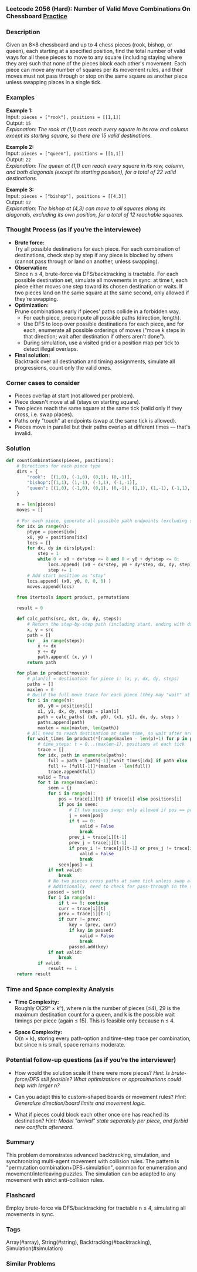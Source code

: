 ### Leetcode 2056 (Hard): Number of Valid Move Combinations On Chessboard [Practice](https://leetcode.com/problems/number-of-valid-move-combinations-on-chessboard)

### Description  
Given an 8×8 chessboard and up to 4 chess pieces (rook, bishop, or queen), each starting at a specified position, find the total number of valid ways for all these pieces to move to any square (including staying where they are) such that none of the pieces block each other's movement. Each piece can move any number of squares per its movement rules, and their moves must not pass through or stop on the same square as another piece unless swapping places in a single tick.

### Examples  

**Example 1:**  
Input: `pieces = ["rook"], positions = [[1,1]]`  
Output: `15`  
*Explanation: The rook at (1,1) can reach every square in its row and column except its starting square, so there are 15 valid destinations.*

**Example 2:**  
Input: `pieces = ["queen"], positions = [[1,1]]`  
Output: `22`  
*Explanation: The queen at (1,1) can reach every square in its row, column, and both diagonals (except its starting position), for a total of 22 valid destinations.*

**Example 3:**  
Input: `pieces = ["bishop"], positions = [[4,3]]`  
Output: `12`  
*Explanation: The bishop at (4,3) can move to all squares along its diagonals, excluding its own position, for a total of 12 reachable squares.*

### Thought Process (as if you’re the interviewee)  

- **Brute force:**  
  Try all possible destinations for each piece. For each combination of destinations, check step by step if any piece is blocked by others (cannot pass through or land on another, unless swapping).
- **Observation:**  
  Since n ≤ 4, brute-force via DFS/backtracking is tractable. For each possible destination set, simulate all movements in sync: at time t, each piece either moves one step toward its chosen destination or waits. If two pieces land on the same square at the same second, only allowed if they're swapping.
- **Optimization:**  
  Prune combinations early if pieces' paths collide in a forbidden way.
  - For each piece, precompute all possible paths (direction, length).
  - Use DFS to loop over possible destinations for each piece, and for each, enumerate all possible orderings of moves ("move k steps in that direction; wait after destination if others aren't done").
  - During simulation, use a visited grid or a position map per tick to detect illegal overlaps.
- **Final solution:**  
  Backtrack over all destination and timing assignments, simulate all progressions, count only the valid ones.

### Corner cases to consider  
- Pieces overlap at start (not allowed per problem).
- Piece doesn't move at all (stays on starting square).
- Two pieces reach the same square at the same tick (valid only if they cross, i.e. swap places).
- Paths only "touch" at endpoints (swap at the same tick is allowed).
- Pieces move in parallel but their paths overlap at different times — that's invalid.

### Solution

```python
def countCombinations(pieces, positions):
    # Directions for each piece type
    dirs = {
        "rook":  [(1,0), (-1,0), (0,1), (0,-1)],
        "bishop":[(1,1), (1,-1), (-1,1), (-1,-1)],
        "queen": [(1,0), (-1,0), (0,1), (0,-1), (1,1), (1,-1), (-1,1), (-1,-1)]
    }
    
    n = len(pieces)
    moves = []
    
    # For each piece, generate all possible path endpoints (excluding start)
    for idx in range(n):
        ptype = pieces[idx]
        x0, y0 = positions[idx]
        locs = []
        for dx, dy in dirs[ptype]:
            step = 1
            while 0 < x0 + dx*step <= 8 and 0 < y0 + dy*step <= 8:
                locs.append( (x0 + dx*step, y0 + dy*step, dx, dy, step) )
                step += 1
        # Add start position as "stay"
        locs.append( (x0, y0, 0, 0, 0) )
        moves.append(locs)
        
    from itertools import product, permutations

    result = 0

    def calc_paths(src, dst, dx, dy, steps):
        # Return the step-by-step path (including start, ending with dst)
        x, y = src
        path = []
        for _ in range(steps):
            x += dx
            y += dy
            path.append( (x, y) )
        return path

    for plan in product(*moves):
        # plan[i] = destination for piece i: (x, y, dx, dy, steps)
        paths = []
        maxlen = 0
        # Build the full move trace for each piece (they may "wait" at end)
        for i in range(n):
            x0, y0 = positions[i]
            x1, y1, dx, dy, steps = plan[i]
            path = calc_paths( (x0, y0), (x1, y1), dx, dy, steps )
            paths.append(path)
            maxlen = max(maxlen, len(path))
        # All need to reach destination at same time, so wait after arrival
        for wait_times in product(*[range(maxlen - len(p)+1) for p in paths]):
            # time_steps: t = 0...(maxlen-1), positions at each tick
            trace = []
            for idx, path in enumerate(paths):
                full = path + [path[-1]]*wait_times[idx] if path else [positions[idx]]*maxlen
                full += [full[-1]]*(maxlen - len(full))
                trace.append(full)
            valid = True
            for t in range(maxlen):
                seen = {}
                for i in range(n):
                    pos = trace[i][t] if trace[i] else positions[i]
                    if pos in seen:
                        # If two pieces swap: only allowed if pos == prev_pos_of_other and vice-versa
                        j = seen[pos]
                        if t == 0:
                            valid = False
                            break
                        prev_i = trace[i][t-1]
                        prev_j = trace[j][t-1]
                        if prev_i != trace[j][t-1] or prev_j != trace[i][t-1]:
                            valid = False
                            break
                    seen[pos] = i
                if not valid:
                    break
                # No two pieces cross paths at same tick unless swap allowed
                # Additionally, need to check for pass-through in the same second
                passed = set()
                for i in range(n):
                    if t == 0: continue
                    curr = trace[i][t]
                    prev = trace[i][t-1]
                    if curr != prev:
                        key = (prev, curr)
                        if key in passed:
                            valid = False
                            break
                        passed.add(key)
                if not valid:
                    break
            if valid:
                result += 1
    return result
```

### Time and Space complexity Analysis  

- **Time Complexity:**  
  Roughly O(29ⁿ × kⁿ), where n is the number of pieces (≤4), 29 is the maximum destination count for a queen, and k is the possible wait timings per piece (again ≤ 15). This is feasible only because n ≤ 4.

- **Space Complexity:**  
  O(n × k), storing every path-option and time-step trace per combination, but since n is small, space remains moderate.

### Potential follow-up questions (as if you’re the interviewer)  

- How would the solution scale if there were more pieces?
  *Hint: Is brute-force/DFS still feasible? What optimizations or approximations could help with larger n?*

- Can you adapt this to custom-shaped boards or movement rules?
  *Hint: Generalize direction/board limits and movement logic.*

- What if pieces could block each other once one has reached its destination?
  *Hint: Model "arrival" state separately per piece, and forbid new conflicts afterward.*

### Summary
This problem demonstrates advanced backtracking, simulation, and synchronizing multi-agent movement with collision rules. The pattern is "permutation combination+DFS+simulation", common for enumeration and movement/interleaving puzzles. The simulation can be adapted to any movement with strict anti-collision rules.


### Flashcard
Employ brute-force via DFS/backtracking for tractable n ≤ 4, simulating all movements in sync.

### Tags
Array(#array), String(#string), Backtracking(#backtracking), Simulation(#simulation)

### Similar Problems
